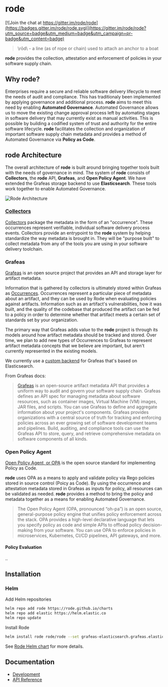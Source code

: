 # rode

[![Join the chat at https://gitter.im/rode/rode](https://badges.gitter.im/rode/rode.svg)](https://gitter.im/rode/rode?utm_source=badge&utm_medium=badge&utm_campaign=pr-badge&utm_content=badge)

> \rōd\ - a line (as of rope or chain) used to attach an anchor to a boat

**rode** provides the collection, attestation and enforcement of policies in your software supply chain.

## Why rode?
Enterprises require a secure and reliable software delivery lifecycle to meet the needs of audit and compliance. This has traditionaly been implemented by applying governance and additional process. **rode** aims to meet this need by enabling **Automated Governance**. Automated Governance allows us to move the existing change approval process left by automating stages in software delivery that may currently exist as manual activities. This is possible by building a codified system of trust and authority for the entire software lifecycle. **rode** facilitates the collection and organization of important software supply chain metadata and provides a method of Automated Governance via **Policy as Code**.

## rode Architecture
The overall architecture of **rode** is built around bringing together tools built with the needs of governance in mind. The system of **rode** consists of **Collectors**, the **rode** API, **Grafeas**, and **Open Policy Agent**. We have extended the Grafeas storage backend to use **Elasticsearch**. These tools work together to enable Automated Governance.

![Rode Architecture](docs/img/rode-ag-architecture.svg)
### [Collectors](./docs/collectors.md)
[Collectors](./docs/collectors.md) package the metadata in the form of an "occurrence". These occurrences represent verifiable, individual software delivery process events. Collectors provide an entrypoint to the **rode** system by helping standardize the way metadata is brought in. They will be "purpose built" to collect metadata from any of the tools you are using in your software delivery toolchain.

### Grafeas

[Grafeas](https://github.com/grafeas/grafeas) is an open source project that provides an API and storage layer for artifact metadata.

Information that is gathered by collectors is ultimately stored within Grafeas as [Occurrences](https://github.com/grafeas/grafeas/blob/master/docs/grafeas_concepts.md#occurrences).
Occurrences represent a particular piece of metadata about an artifact, and they can be used by Rode when evaluating policies
against artifacts. Information such as an artifact's vulnerabilities, how it was built, and the quality of the codebase
that produced the artifact can be fed to a policy in order to determine whether that artifact meets a certain set of
standards set by your organization.

The primary way that Grafeas adds value to the **rode** project is through its models around how artifact metadata should be
tracked and stored. Over time, we plan to add new types of Occurrences to Grafeas to represent artifact metadata concepts
that we believe are important, but aren't currently represented in the existing models.

We currently use a [custom backend](https://github.com/rode/grafeas-elasticsearch) for Grafeas that's based on Elasticsearch.

From Grafeas docs:
> [Grafeas](https://github.com/grafeas/grafeas) is an open-source artifact metadata API that provides a uniform way to audit and govern your software supply chain. Grafeas defines an API spec for managing metadata about software resources, such as container images, Virtual Machine (VM) images, JAR files, and scripts. You can use Grafeas to define and aggregate information about your project's components. Grafeas provides organizations with a central source of truth for tracking and enforcing policies across an ever growing set of software development teams and pipelines. Build, auditing, and compliance tools can use the Grafeas API to store, query, and retrieve comprehensive metadata on software components of all kinds. 

### Open Policy Agent
[Open Policy Agent, or OPA](https://www.openpolicyagent.org/docs/latest/) is the open source standard for implementing Policy as Code.

**rode** uses OPA as a means to apply and validate policy via Rego policies stored in source control (Poicy as Code). By using the occurrence and attestation metadata stored in Grafeas as inputs for policy, all resources can be validated as needed. **rode** provides a method to bring the policy and metadata together as a means for enabling Automated Governance.

> The Open Policy Agent (OPA, pronounced “oh-pa”) is an open source, general-purpose policy engine that unifies policy enforcement across the stack. OPA provides a high-level declarative language that lets you specify policy as code and simple APIs to offload policy decision-making from your software. You can use OPA to enforce policies in microservices, Kubernetes, CI/CD pipelines, API gateways, and more.

#### Policy Evaluation
..

## Installation

### Helm

Add Helm repositories
```sh
helm repo add rode https://rode.github.io/charts
helm repo add elastic https://helm.elastic.co
helm repo update 
```

Install Rode
```sh
helm install rode rode/rode --set grafeas-elasticsearch.grafeas.elasticsearch.username=grafeas --set grafeas-elasticsearch.grafeas.elasticsearch.password=BAD_PASSWORD
```

See [Rode Helm chart](https://github.com/rode/charts/tree/main/charts/rode) for more details.

## Documentation

* [Development](docs/development.md)
* [API Reference](docs/api.md)
